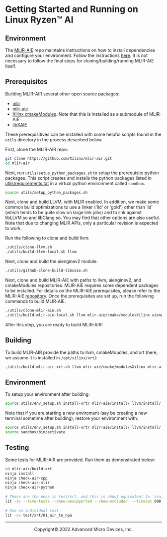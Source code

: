# Getting Started and Running on Linux Ryzen™ AI

## Environment

The [MLIR-AIE](https://github.com/Xilinx/mlir-aie) repo maintains instructions on how to install dependencies and configure your environment. Follow the instructions [here](https://github.com/Xilinx/mlir-aie/blob/main/docs/buildHostLin.md). It is not necessary to follow the final steps for cloning/building/running MLIR-AIE itself.

## Prerequisites

Building MLIR-AIR several other open source packages:
  - [mlir](https://github.com/llvm/llvm-project/tree/main/mlir)
  - [mlir-aie](https://github.com/Xilinx/mlir-aie)
  - [Xilinx cmakeModules](https://github.com/Xilinx/cmakeModules). Note that this is installed as a submodule of MLIR-AIE
  - [libXAIE](https://github.com/jnider/aie-rt.git)

These prerequisitives can be installed with some helpful scripts found in the ```utils``` directory in the process described below.

First, clone the MLIR-AIR repo:
```bash
git clone https://github.com/Xilinx/mlir-air.git
cd mlir-air
```

Next, run ```utils/setup_python_packages.sh``` to setup the prerequisite python packages. This script creates and installs the python packages listed in [utils/requirements.txt]([utils/requirements.txt](utils/requirements.txt)) in a virtual python environment called ```sandbox```.

```bash
source utils/setup_python_packages.sh
```

Next, clone and build LLVM, with MLIR enabled. In addition, we make some common build optimizations to use a linker ('lld' or 'gold') other than 'ld' (which tends to be quite slow on large link jobs) and to link against libLLVM.so and libClang so. You may find that other options are also useful. Note that due to changing MLIR APIs, only a particular revision is expected to work.

Run the following to clone and build llvm:

```bash
./utils/clone-llvm.sh
./utils/build-llvm-local.sh llvm
```

Next, clone and build the aienginev2 module.
```bash
./utils/github-clone-build-libxaie.sh
```

Next, clone and build MLIR-AIE with paths to llvm, aienginev2, and cmakeModules repositories.
MLIR-AIE requires some dependent packages to be installed.
For details on the MLIR-AIE prerequisites, please refer to the MLIR-AIE [repository](https://github.com/Xilinx/mlir-aie?tab=readme-ov-file#prerequisites).
Once the prerequisites are set up, run the following commands to build MLIR-AIE.
```bash
./utils/clone-mlir-aie.sh
./utils/build-mlir-aie-local.sh llvm mlir-aie/cmake/modulesXilinx aienginev2 mlir-aie
```

After this step, you are ready to build MLIR-AIR!

## Building

To build MLIR-AIR provide the paths to llvm, cmakeMoudles, and xrt (here, we assume it is installed in ```/opt/xilinx/xrt```):
```bash
./utils/build-mlir-air-xrt.sh llvm mlir-aie/cmake/modulesXilinx mlir-aie aienginev2 /opt/xilinx/xrt
```

## Environment

To setup your environment after building:
```bash
source utils/env_setup.sh install-xrt/ mlir-aie/install/ llvm/install/
```

Note that if you are starting a new enviroment (say be creating a new terminal sometime after building), restore your environment with:
```bash
source utils/env_setup.sh install-xrt/ mlir-aie/install/ llvm/install/
source sandbox/bin/activate
```

## Testing

Some tests for MLIR-AIR are provided. Run them as demonstrated below:

```bash
cd mlir-air/build-xrt
ninja install
ninja check-air-cpp
ninja check-air-mlir
ninja check-air-python
 
# These are the ones in test/xrt, and this is about equivalent to `ninja check-air-e2e` if you set the LIT_OPS env var appropriately
lit -sv --time-tests --show-unsupported --show-excluded  --timeout 600 -j5 test/xrt
 
# Run an individual test
lit -sv test/xrt/01_air_to_npu
```

-----

<p align="center">Copyright&copy; 2022 Advanced Micro Devices, Inc.</p>

